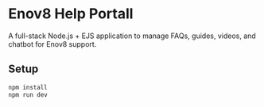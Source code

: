 # Enov8 Help Portall

A full-stack Node.js + EJS application to manage FAQs, guides, videos, and chatbot for Enov8 support.

## Setup

```bash
npm install
npm run dev
